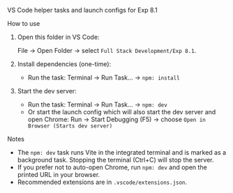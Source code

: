 VS Code helper tasks and launch configs for Exp 8.1

How to use

1. Open this folder in VS Code:

   File → Open Folder → select `Full Stack Development/Exp 8.1`.

2. Install dependencies (one-time):

   - Run the task: Terminal → Run Task... → `npm: install`

3. Start the dev server:

   - Run the task: Terminal → Run Task... → `npm: dev`
   - Or start the launch config which will also start the dev server and open Chrome:
     Run → Start Debugging (F5) → choose `Open in Browser (Starts dev server)`

Notes

- The `npm: dev` task runs Vite in the integrated terminal and is marked as a background task. Stopping the terminal (Ctrl+C) will stop the server.
- If you prefer not to auto-open Chrome, run `npm: dev` and open the printed URL in your browser.
- Recommended extensions are in `.vscode/extensions.json`.

